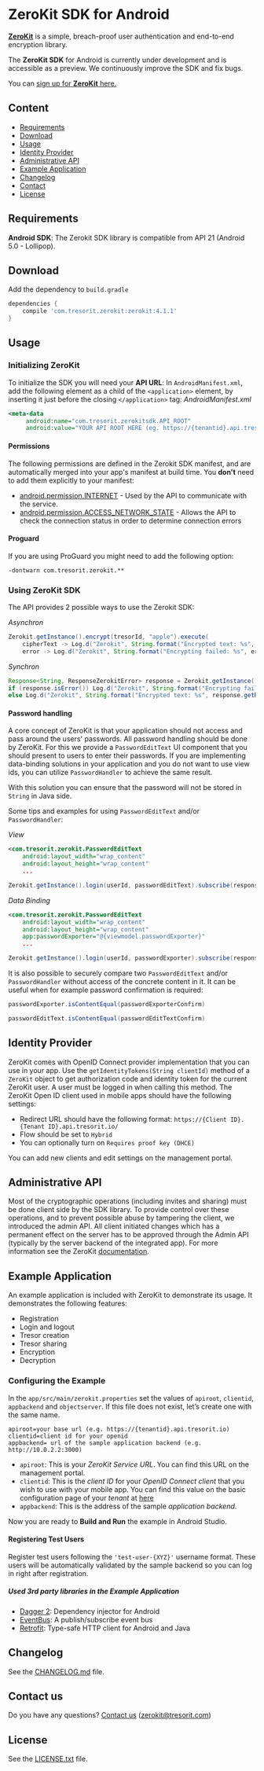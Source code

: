 # ZeroKit SDK for Android
**[ZeroKit](https://tresorit.com/zerokit/)** is a simple, breach-proof user authentication and end-to-end encryption library.

The **ZeroKit SDK** for Android is currently under development and is accessible as a preview. We continuously improve the SDK and fix bugs.

You can [sign up for **ZeroKit** here.](https://tresorit.com/zerokit/)

## Content
- [Requirements](#requirements)
- [Download](#download)
- [Usage](#usage)
- [Identity Provider](#identity-provider)
- [Administrative API](#administrative-api)
- [Example Application](#example-application)
- [Changelog](#changelog)
- [Contact](#contact)
- [License](#license)

## Requirements
**Android SDK**: The Zerokit SDK library is compatible from API 21 (Android 5.0 - Lollipop).

## Download
Add the dependency to `build.gradle`
```groovy
dependencies {
    compile 'com.tresorit.zerokit:zerokit:4.1.1'
}
```

## Usage
### Initializing ZeroKit
To initialize the SDK you will need your **API URL**:
In `AndroidManifest.xml`, add the following element as a child of the `<application>` element, by inserting it just before the closing `</application>` tag:
*AndroidManifest.xml*
```xml
<meta-data
     android:name="com.tresorit.zerokitsdk.API_ROOT"
     android:value="YOUR API ROOT HERE (eg. https://{tenantid}.api.tresorit.io)"/>
```

#### Permissions
The following permissions are defined in the Zerokit SDK manifest, and are automatically merged into your app's manifest at build time. You **don't** need to add them explicitly to your manifest:

* [android.permission.INTERNET](https://developer.android.com/reference/android/Manifest.permission.html#INTERNET) - Used by the API to communicate with the service.
* [android.permission.ACCESS_NETWORK_STATE](https://developer.android.com/reference/android/Manifest.permission.html#ACCESS_NETWORK_STATE) - Allows the API to check the connection status in order to determine connection errors

#### Proguard
If you are using ProGuard you might need to add the following option:
```
-dontwarn com.tresorit.zerokit.**
```
### Using ZeroKit SDK
The API provides 2 possible ways to use the Zerokit SDK:

*Asynchron*
```java
Zerokit.getInstance().encrypt(tresorId, "apple").execute(
    cipherText -> Log.d("Zerokit", String.format("Encrypted text: %s", cipherText)),
    error -> Log.d("Zerokit", String.format("Encrypting failed: %s", error.getMessage())));
```
*Synchron*
```java
Response<String, ResponseZerokitError> response = Zerokit.getInstance().encrypt(tresorId, "apple").execute();
if (response.isError()) Log.d("Zerokit", String.format("Encrypting failed: %s", response.getError().getMessage()));
else Log.d("Zerokit", String.format("Encrypted text: %s", response.getResult()));
```

#### Password handling
A core concept of ZeroKit is that your application should not access and pass around the users' passwords. All password handling should be done by ZeroKit. For this we provide a `PasswordEditText` UI component that you should present to users to enter their passwords. If you are implementing data-binding solutions in your application and you do not want to use view ids, you can utilize `PasswordHandler` to achieve the same result. 

With this solution you can ensure that the password will not be stored in `String` in Java side.

Some tips and examples for using `PasswordEditText` and/or `PasswordHandler`:

_View_
```xml
<com.tresorit.zerokit.PasswordEditText
    android:layout_width="wrap_content"
    android:layout_height="wrap_content"
    ...
```
```java
Zerokit.getInstance().login(userId, passwordEditText).subscribe(responseLogin -> {...});
```
_Data Binding_
```xml
<com.tresorit.zerokit.PasswordEditText
    android:layout_width="wrap_content"
    android:layout_height="wrap_content"
    app:passwordExporter="@{viewmodel.passwordExporter}"
    ...
```
```java
Zerokit.getInstance().login(userId, passwordExporter).subscribe(responseLogin -> {...});
```
It is also possible to securely compare two `PasswordEditText` and/or `PasswordHandler` without access of the concrete content in it.
It can be useful when for example password confirmation is required:
```java
passwordExporter.isContentEqual(passwordExporterConfirm)
```
```java
passwordEditText.isContentEqual(passwordEditTextConfirm)
```

## Identity Provider
ZeroKit comes with OpenID Connect provider implementation that you can use in your app. Use the `getIdentityTokens(String clientId)` method of a `ZeroKit` object to get authorization code and identity token for the current ZeroKit user. A user must be logged in when calling this method. The ZeroKit Open ID client used in mobile apps should have the following settings:

- Redirect URL should have the following format: `https://{Client ID}.{Tenant ID}.api.tresorit.io/`
- Flow should be set to `Hybrid`
- You can optionally turn on `Requires proof key (DHCE)`

You can add new clients and edit settings on the management portal.

## Administrative API
Most of the cryptographic operations (including invites and sharing) must be done client side by the SDK library. To provide control over these operations, and to prevent possible abuse by tampering the client, we introduced the admin API. All client initiated changes which has a permanent effect on the server has to be approved through the Admin API (typically by the server backend of the integrated app). For more information see the ZeroKit [documentation](https://tresorit.com/files/zerokit_encryption-sdk-documentation.pdf).

## Example Application
An example application is included with ZeroKit to demonstrate its usage. It demonstrates the following features:
- Registration
- Login and logout
- Tresor creation
- Tresor sharing
- Encryption
- Decryption

### Configuring the Example
In the `app/src/main/zerokit.properties` set the values of `apiroot`, `clientid`, `appbackend` and `objectserver`. If this file does not exist, let’s create one with the same name.
```
apiroot=your base url (e.g. https://{tenantid}.api.tresorit.io)
clientid=client id for your openid
appbackend= url of the sample application backend (e.g. http://10.0.2.2:3000)
```

- `apiroot`: This is your _ZeroKit Service URL_. You can find this URL on the management portal.
- `clientid`: This is the _client ID_ for your _OpenID Connect client_ that you wish to use with your mobile app. You can find this value on the basic configuration page of your _tenant_ at [here](https://manage.tresorit.io)
- `appbackend`: This is the address of the sample _application backend_.

Now you are ready to **Build and Run** the example in Android Studio.

#### Registering Test Users
Register test users following the `'test-user-{XYZ}'` username format. These users will be automatically validated by the sample backend so you can log in right after registration.

##### Used 3rd party libraries in the Example Application
- [Dagger 2](https://github.com/google/dagger): Dependency injector for Android
- [EventBus](https://github.com/greenrobot/EventBus): A publish/subscribe event bus
- [Retrofit](https://github.com/square/retrofit): Type-safe HTTP client for Android and Java

## Changelog
See the [CHANGELOG.md](./CHANGELOG.md) file.

## Contact us
Do you have any questions? [Contact us](mailto:zerokit@tresorit.com) (zerokit@tresorit.com)

## License
See the [LICENSE.txt](./LICENSE.txt) file.